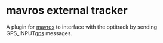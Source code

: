 mavros external tracker
=============

A plugin for [mavros][mr] to interface with the optitrack by sending GPS_INPUT[gps] messages.





[mr]: https://github.com/mavlink/mavros
[gps]: https://pixhawk.ethz.ch/mavlink/#GPS_INJECT_DATA
